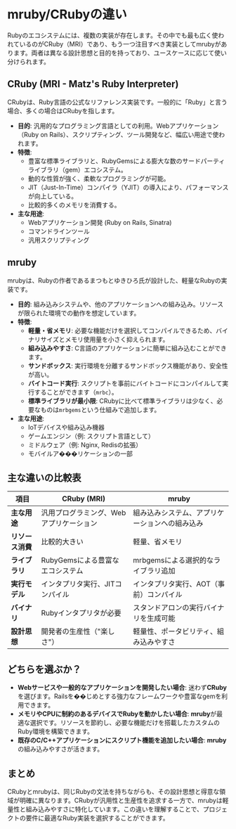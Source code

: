 # mruby/CRubyの違い

Rubyのエコシステムには、複数の実装が存在します。その中でも最も広く使われているのがCRuby（MRI）であり、もう一つ注目すべき実装としてmrubyがあります。両者は異なる設計思想と目的を持っており、ユースケースに応じて使い分けられます。

## CRuby (MRI - Matz's Ruby Interpreter)

CRubyは、Ruby言語の公式なリファレンス実装です。一般的に「Ruby」と言う場合、多くの場合はCRubyを指します。

-   **目的**: 汎用的なプログラミング言語としての利用。Webアプリケーション（Ruby on Rails）、スクリプティング、ツール開発など、幅広い用途で使われます。
-   **特徴**:
    -   豊富な標準ライブラリと、RubyGemsによる膨大な数のサードパーティライブラリ（gem）エコシステム。
    -   動的な性質が強く、柔軟なプログラミングが可能。
    -   JIT（Just-In-Time）コンパイラ（YJIT）の導入により、パフォーマンスが向上している。
    -   比較的多くのメモリを消費する。
-   **主な用途**:
    -   Webアプリケーション開発 (Ruby on Rails, Sinatra)
    -   コマンドラインツール
    -   汎用スクリプティング

## mruby

mrubyは、Rubyの作者であるまつもとゆきひろ氏が設計した、軽量なRubyの実装です。

-   **目的**: 組み込みシステムや、他のアプリケーションへの組み込み。リソースが限られた環境での動作を想定しています。
-   **特徴**:
    -   **軽量・省メモリ**: 必要な機能だけを選択してコンパイルできるため、バイナリサイズとメモリ使用量を小さく抑えられます。
    -   **組み込みやすさ**: C言語のアプリケーションに簡単に組み込むことができます。
    -   **サンドボックス**: 実行環境を分離するサンドボックス機能があり、安全性が高い。
    -   **バイトコード実行**: スクリプトを事前にバイトコードにコンパイルして実行することができます（`mrbc`）。
    -   **標準ライブラリが最小限**: CRubyに比べて標準ライブラリは少なく、必要なものは`mrbgems`という仕組みで追加します。
-   **主な用途**:
    -   IoTデバイスや組み込み機器
    -   ゲームエンジン（例: スクリプト言語として）
    -   ミドルウェア（例: Nginx, Redisの拡張）
    -   モバイルア���リケーションの一部

## 主な違いの比較表

| 項目               | CRuby (MRI)                               | mruby                                           |
|--------------------|-------------------------------------------|-------------------------------------------------|
| **主な用途**       | 汎用プログラミング、Webアプリケーション   | 組み込みシステム、アプリケーションへの組み込み  |
| **リソース消費**   | 比較的大きい                              | 軽量、省メモリ                                  |
| **ライブラリ**     | RubyGemsによる豊富なエコシステム          | mrbgemsによる選択的なライブラリ追加             |
| **実行モデル**     | インタプリタ実行、JITコンパイル           | インタプリタ実行、AOT（事前）コンパイル         |
| **バイナリ**       | Rubyインタプリタが必要                    | スタンドアロンの実行バイナリを生成可能          |
| **設計思想**       | 開発者の生産性（"楽しさ"）                | 軽量性、ポータビリティ、組み込みやすさ          |

## どちらを選ぶか？

-   **Webサービスや一般的なアプリケーションを開発したい場合**: 迷わず**CRuby**を選びます。Railsを��じめとする強力なフレームワークや豊富なgemを利用できます。
-   **メモリやCPUに制約のあるデバイスでRubyを動かしたい場合**: **mruby**が最適な選択です。リソースを節約し、必要な機能だけを搭載したカスタムのRuby環境を構築できます。
-   **既存のC/C++アプリケーションにスクリプト機能を追加したい場合**: **mruby**の組み込みやすさが活きます。

## まとめ

CRubyとmrubyは、同じRubyの文法を持ちながらも、その設計思想と得意な領域が明確に異なります。CRubyが汎用性と生産性を追求する一方で、mrubyは軽量性と組み込みやすさに特化しています。この違いを理解することで、プロジェクトの要件に最適なRuby実装を選択することができます。
